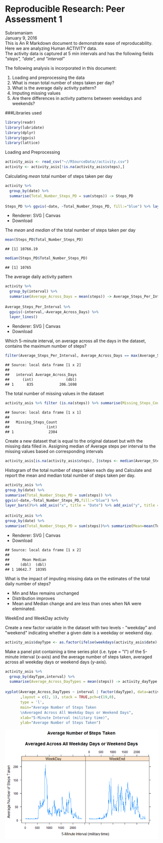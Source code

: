 # Reproducible Research: Peer Assessment 1
Subramaniam  
January 9, 2016  
This is An R Markdown document to demonstrate ease of reproducability.  
  Here we are analyzing Human ACTIVITY data.  
  The activity data is captured at 5 min intervals and has the following fields *"steps", "date",  and "interval"*

The following analysis is incorporated in this document:

  1. Loading and preprocessing the data
  2. What is mean total number of steps taken per day?
  3. What is the average daily activity pattern?
  4. Imputing missing values
  5. Are there differences in activity patterns between weekdays and weekends?
  
###Libraries used  

```r
library(readr)
library(lubridate)
library(dplyr)
library(ggvis)
library(lattice)
```

Loading and Preprocessing


```r
activity_asis <- read_csv("~//RSourceData//activity.csv")
activity <- activity_asis[!is.na(activity_asis$steps),]
```

Calculating *mean* total number of steps taken per day

```r
activity %>%
  group_by(date) %>%
  summarise(Total_Number_Steps_PD = sum(steps)) -> Steps_PD

Steps_PD %>% ggvis(~date, ~Total_Number_Steps_PD, fill:="blue") %>% layer_bars() %>% add_axis("x", title = "Date") %>% add_axis("y", title = "Total Number Of Steps Per Day", title_offset = 50)
```

<!--html_preserve--><div id="plot_id458942980-container" class="ggvis-output-container">
<div id="plot_id458942980" class="ggvis-output"></div>
<div class="plot-gear-icon">
<nav class="ggvis-control">
<a class="ggvis-dropdown-toggle" title="Controls" onclick="return false;"></a>
<ul class="ggvis-dropdown">
<li>
Renderer: 
<a id="plot_id458942980_renderer_svg" class="ggvis-renderer-button" onclick="return false;" data-plot-id="plot_id458942980" data-renderer="svg">SVG</a>
 | 
<a id="plot_id458942980_renderer_canvas" class="ggvis-renderer-button" onclick="return false;" data-plot-id="plot_id458942980" data-renderer="canvas">Canvas</a>
</li>
<li>
<a id="plot_id458942980_download" class="ggvis-download" data-plot-id="plot_id458942980">Download</a>
</li>
</ul>
</nav>
</div>
</div>
<script type="text/javascript">
var plot_id458942980_spec = {
  "data": [
    {
      "name": ".0/count1/align2/stack3",
      "format": {
        "type": "csv",
        "parse": {
          "xmin_": "number",
          "xmax_": "number",
          "stack_upr_": "number",
          "stack_lwr_": "number"
        }
      },
      "values": "\"xmin_\",\"xmax_\",\"stack_upr_\",\"stack_lwr_\"\n1349092800000,1349179200000,126,0\n1349179200000,1349265600000,11352,0\n1349265600000,1.349352e+12,12116,0\n1.349352e+12,1349438400000,13294,0\n1349438400000,1349524800000,15420,0\n1349524800000,1349611200000,11015,0\n1349697600000,1.349784e+12,12811,0\n1.349784e+12,1349870400000,9900,0\n1349870400000,1349956800000,10304,0\n1349956800000,1350043200000,17382,0\n1350043200000,1350129600000,12426,0\n1350129600000,1.350216e+12,15098,0\n1.350216e+12,1350302400000,10139,0\n1350302400000,1350388800000,15084,0\n1350388800000,1350475200000,13452,0\n1350475200000,1350561600000,10056,0\n1350561600000,1.350648e+12,11829,0\n1.350648e+12,1350734400000,10395,0\n1350734400000,1350820800000,8821,0\n1350820800000,1350907200000,13460,0\n1350907200000,1350993600000,8918,0\n1350993600000,1.35108e+12,8355,0\n1.35108e+12,1351166400000,2492,0\n1351166400000,1351252800000,6778,0\n1351252800000,1351339200000,10119,0\n1351339200000,1351425600000,11458,0\n1351425600000,1.351512e+12,5018,0\n1.351512e+12,1351598400000,9819,0\n1351598400000,1351684800000,15414,0\n1351771200000,1351857600000,10600,0\n1351857600000,1.351944e+12,10571,0\n1352030400000,1352116800000,10439,0\n1352116800000,1352203200000,8334,0\n1352203200000,1352289600000,12883,0\n1352289600000,1.352376e+12,3219,0\n1352548800000,1352635200000,12608,0\n1352635200000,1352721600000,10765,0\n1352721600000,1.352808e+12,7336,0\n1352894400000,1352980800000,41,0\n1352980800000,1353067200000,5441,0\n1353067200000,1353153600000,14339,0\n1353153600000,1.35324e+12,15110,0\n1.35324e+12,1353326400000,8841,0\n1353326400000,1353412800000,4472,0\n1353412800000,1353499200000,12787,0\n1353499200000,1353585600000,20427,0\n1353585600000,1.353672e+12,21194,0\n1.353672e+12,1353758400000,14478,0\n1353758400000,1353844800000,11834,0\n1353844800000,1353931200000,11162,0\n1353931200000,1354017600000,13646,0\n1354017600000,1.354104e+12,10183,0\n1.354104e+12,1354190400000,7047,0"
    },
    {
      "name": "scale/x",
      "format": {
        "type": "csv",
        "parse": {
          "domain": "number"
        }
      },
      "values": "\"domain\"\n1348833600000\n1354449600000"
    },
    {
      "name": "scale/y",
      "format": {
        "type": "csv",
        "parse": {
          "domain": "number"
        }
      },
      "values": "\"domain\"\n0\n22253.7"
    }
  ],
  "scales": [
    {
      "name": "x",
      "domain": {
        "data": "scale/x",
        "field": "data.domain"
      },
      "type": "time",
      "clamp": false,
      "range": "width"
    },
    {
      "name": "y",
      "domain": {
        "data": "scale/y",
        "field": "data.domain"
      },
      "zero": false,
      "nice": false,
      "clamp": false,
      "range": "height"
    }
  ],
  "marks": [
    {
      "type": "rect",
      "properties": {
        "update": {
          "stroke": {
            "value": "#000000"
          },
          "fill": {
            "value": "blue"
          },
          "x": {
            "scale": "x",
            "field": "data.xmin_"
          },
          "x2": {
            "scale": "x",
            "field": "data.xmax_"
          },
          "y": {
            "scale": "y",
            "field": "data.stack_upr_"
          },
          "y2": {
            "scale": "y",
            "field": "data.stack_lwr_"
          }
        },
        "ggvis": {
          "data": {
            "value": ".0/count1/align2/stack3"
          }
        }
      },
      "from": {
        "data": ".0/count1/align2/stack3"
      }
    }
  ],
  "legends": [],
  "axes": [
    {
      "type": "x",
      "scale": "x",
      "orient": "bottom",
      "title": "Date",
      "layer": "back",
      "grid": true
    },
    {
      "type": "y",
      "scale": "y",
      "orient": "left",
      "title": "Total Number Of Steps Per Day",
      "titleOffset": 50,
      "layer": "back",
      "grid": true
    }
  ],
  "padding": null,
  "ggvis_opts": {
    "keep_aspect": false,
    "resizable": true,
    "padding": {},
    "duration": 250,
    "renderer": "svg",
    "hover_duration": 0,
    "width": 672,
    "height": 480
  },
  "handlers": null
};
ggvis.getPlot("plot_id458942980").parseSpec(plot_id458942980_spec);
</script><!--/html_preserve-->

The *mean* and *median* of the total number of steps taken per day

```r
mean(Steps_PD$Total_Number_Steps_PD)
```

```
## [1] 10766.19
```

```r
median(Steps_PD$Total_Number_Steps_PD)
```

```
## [1] 10765
```

The average daily activity pattern

```r
activity %>%
  group_by(interval) %>%
  summarise(Average_Across_Days = mean(steps)) -> Average_Steps_Per_Interval

Average_Steps_Per_Interval %>% 
  ggvis(~interval,~Average_Across_Days) %>%
  layer_lines()
```

<!--html_preserve--><div id="plot_id962858480-container" class="ggvis-output-container">
<div id="plot_id962858480" class="ggvis-output"></div>
<div class="plot-gear-icon">
<nav class="ggvis-control">
<a class="ggvis-dropdown-toggle" title="Controls" onclick="return false;"></a>
<ul class="ggvis-dropdown">
<li>
Renderer: 
<a id="plot_id962858480_renderer_svg" class="ggvis-renderer-button" onclick="return false;" data-plot-id="plot_id962858480" data-renderer="svg">SVG</a>
 | 
<a id="plot_id962858480_renderer_canvas" class="ggvis-renderer-button" onclick="return false;" data-plot-id="plot_id962858480" data-renderer="canvas">Canvas</a>
</li>
<li>
<a id="plot_id962858480_download" class="ggvis-download" data-plot-id="plot_id962858480">Download</a>
</li>
</ul>
</nav>
</div>
</div>
<script type="text/javascript">
var plot_id962858480_spec = {
  "data": [
    {
      "name": ".0/arrange1",
      "format": {
        "type": "csv",
        "parse": {
          "interval": "number",
          "Average_Across_Days": "number"
        }
      },
      "values": "\"interval\",\"Average_Across_Days\"\n0,1.71698113207547\n5,0.339622641509434\n10,0.132075471698113\n15,0.150943396226415\n20,0.0754716981132075\n25,2.09433962264151\n30,0.528301886792453\n35,0.867924528301887\n40,0\n45,1.47169811320755\n50,0.30188679245283\n55,0.132075471698113\n100,0.320754716981132\n105,0.679245283018868\n110,0.150943396226415\n115,0.339622641509434\n120,0\n125,1.11320754716981\n130,1.83018867924528\n135,0.169811320754717\n140,0.169811320754717\n145,0.377358490566038\n150,0.264150943396226\n155,0\n200,0\n205,0\n210,1.13207547169811\n215,0\n220,0\n225,0.132075471698113\n230,0\n235,0.226415094339623\n240,0\n245,0\n250,1.54716981132075\n255,0.943396226415094\n300,0\n305,0\n310,0\n315,0\n320,0.207547169811321\n325,0.622641509433962\n330,1.62264150943396\n335,0.584905660377358\n340,0.490566037735849\n345,0.0754716981132075\n350,0\n355,0\n400,1.18867924528302\n405,0.943396226415094\n410,2.56603773584906\n415,0\n420,0.339622641509434\n425,0.358490566037736\n430,4.11320754716981\n435,0.660377358490566\n440,3.49056603773585\n445,0.830188679245283\n450,3.11320754716981\n455,1.11320754716981\n500,0\n505,1.56603773584906\n510,3\n515,2.24528301886792\n520,3.32075471698113\n525,2.9622641509434\n530,2.09433962264151\n535,6.05660377358491\n540,16.0188679245283\n545,18.3396226415094\n550,39.4528301886792\n555,44.4905660377358\n600,31.4905660377358\n605,49.2641509433962\n610,53.7735849056604\n615,63.4528301886792\n620,49.9622641509434\n625,47.0754716981132\n630,52.1509433962264\n635,39.3396226415094\n640,44.0188679245283\n645,44.1698113207547\n650,37.3584905660377\n655,49.0377358490566\n700,43.811320754717\n705,44.377358490566\n710,50.5094339622642\n715,54.5094339622642\n720,49.9245283018868\n725,50.9811320754717\n730,55.6792452830189\n735,44.3207547169811\n740,52.2641509433962\n745,69.5471698113208\n750,57.8490566037736\n755,56.1509433962264\n800,73.377358490566\n805,68.2075471698113\n810,129.433962264151\n815,157.528301886792\n820,171.150943396226\n825,155.396226415094\n830,177.301886792453\n835,206.169811320755\n840,195.924528301887\n845,179.566037735849\n850,183.396226415094\n855,167.018867924528\n900,143.452830188679\n905,124.037735849057\n910,109.11320754717\n915,108.11320754717\n920,103.716981132075\n925,95.9622641509434\n930,66.2075471698113\n935,45.2264150943396\n940,24.7924528301887\n945,38.7547169811321\n950,34.9811320754717\n955,21.0566037735849\n1000,40.5660377358491\n1005,26.9811320754717\n1010,42.4150943396226\n1015,52.6603773584906\n1020,38.9245283018868\n1025,50.7924528301887\n1030,44.2830188679245\n1035,37.4150943396226\n1040,34.6981132075472\n1045,28.3396226415094\n1050,25.0943396226415\n1055,31.9433962264151\n1100,31.3584905660377\n1105,29.6792452830189\n1110,21.3207547169811\n1115,25.5471698113208\n1120,28.377358490566\n1125,26.4716981132075\n1130,33.4339622641509\n1135,49.9811320754717\n1140,42.0377358490566\n1145,44.6037735849057\n1150,46.0377358490566\n1155,59.188679245283\n1200,63.8679245283019\n1205,87.6981132075472\n1210,94.8490566037736\n1215,92.7735849056604\n1220,63.3962264150943\n1225,50.1698113207547\n1230,54.4716981132075\n1235,32.4150943396226\n1240,26.5283018867925\n1245,37.7358490566038\n1250,45.0566037735849\n1255,67.2830188679245\n1300,42.3396226415094\n1305,39.8867924528302\n1310,43.2641509433962\n1315,40.9811320754717\n1320,46.2452830188679\n1325,56.4339622641509\n1330,42.7547169811321\n1335,25.1320754716981\n1340,39.9622641509434\n1345,53.5471698113208\n1350,47.3207547169811\n1355,60.811320754717\n1400,55.7547169811321\n1405,51.9622641509434\n1410,43.5849056603774\n1415,48.6981132075472\n1420,35.4716981132075\n1425,37.5471698113208\n1430,41.8490566037736\n1435,27.5094339622642\n1440,17.1132075471698\n1445,26.0754716981132\n1450,43.622641509434\n1455,43.7735849056604\n1500,30.0188679245283\n1505,36.0754716981132\n1510,35.4905660377358\n1515,38.8490566037736\n1520,45.9622641509434\n1525,47.7547169811321\n1530,48.1320754716981\n1535,65.3207547169811\n1540,82.9056603773585\n1545,98.6603773584906\n1550,102.11320754717\n1555,83.9622641509434\n1600,62.1320754716981\n1605,64.1320754716981\n1610,74.5471698113208\n1615,63.1698113207547\n1620,56.9056603773585\n1625,59.7735849056604\n1630,43.8679245283019\n1635,38.5660377358491\n1640,44.6603773584906\n1645,45.4528301886792\n1650,46.2075471698113\n1655,43.6792452830189\n1700,46.622641509434\n1705,56.3018867924528\n1710,50.7169811320755\n1715,61.2264150943396\n1720,72.7169811320755\n1725,78.9433962264151\n1730,68.9433962264151\n1735,59.6603773584906\n1740,75.0943396226415\n1745,56.5094339622642\n1750,34.7735849056604\n1755,37.4528301886792\n1800,40.6792452830189\n1805,58.0188679245283\n1810,74.6981132075472\n1815,85.3207547169811\n1820,59.2641509433962\n1825,67.7735849056604\n1830,77.6981132075472\n1835,74.2452830188679\n1840,85.3396226415094\n1845,99.4528301886792\n1850,86.5849056603774\n1855,85.6037735849057\n1900,84.8679245283019\n1905,77.8301886792453\n1910,58.0377358490566\n1915,53.3584905660377\n1920,36.3207547169811\n1925,20.7169811320755\n1930,27.3962264150943\n1935,40.0188679245283\n1940,30.2075471698113\n1945,25.5471698113208\n1950,45.6603773584906\n1955,33.5283018867925\n2000,19.622641509434\n2005,19.0188679245283\n2010,19.3396226415094\n2015,33.3396226415094\n2020,26.811320754717\n2025,21.1698113207547\n2030,27.3018867924528\n2035,21.3396226415094\n2040,19.5471698113208\n2045,21.3207547169811\n2050,32.3018867924528\n2055,20.1509433962264\n2100,15.9433962264151\n2105,17.2264150943396\n2110,23.4528301886792\n2115,19.2452830188679\n2120,12.4528301886792\n2125,8.0188679245283\n2130,14.6603773584906\n2135,16.3018867924528\n2140,8.67924528301887\n2145,7.79245283018868\n2150,8.13207547169811\n2155,2.62264150943396\n2200,1.45283018867925\n2205,3.67924528301887\n2210,4.81132075471698\n2215,8.50943396226415\n2220,7.07547169811321\n2225,8.69811320754717\n2230,9.75471698113208\n2235,2.20754716981132\n2240,0.320754716981132\n2245,0.113207547169811\n2250,1.60377358490566\n2255,4.60377358490566\n2300,3.30188679245283\n2305,2.84905660377358\n2310,0\n2315,0.830188679245283\n2320,0.962264150943396\n2325,1.58490566037736\n2330,2.60377358490566\n2335,4.69811320754717\n2340,3.30188679245283\n2345,0.641509433962264\n2350,0.226415094339623\n2355,1.07547169811321"
    },
    {
      "name": "scale/x",
      "format": {
        "type": "csv",
        "parse": {
          "domain": "number"
        }
      },
      "values": "\"domain\"\n-117.75\n2472.75"
    },
    {
      "name": "scale/y",
      "format": {
        "type": "csv",
        "parse": {
          "domain": "number"
        }
      },
      "values": "\"domain\"\n-10.3084905660377\n216.478301886792"
    }
  ],
  "scales": [
    {
      "name": "x",
      "domain": {
        "data": "scale/x",
        "field": "data.domain"
      },
      "zero": false,
      "nice": false,
      "clamp": false,
      "range": "width"
    },
    {
      "name": "y",
      "domain": {
        "data": "scale/y",
        "field": "data.domain"
      },
      "zero": false,
      "nice": false,
      "clamp": false,
      "range": "height"
    }
  ],
  "marks": [
    {
      "type": "line",
      "properties": {
        "update": {
          "stroke": {
            "value": "#000000"
          },
          "x": {
            "scale": "x",
            "field": "data.interval"
          },
          "y": {
            "scale": "y",
            "field": "data.Average_Across_Days"
          }
        },
        "ggvis": {
          "data": {
            "value": ".0/arrange1"
          }
        }
      },
      "from": {
        "data": ".0/arrange1"
      }
    }
  ],
  "legends": [],
  "axes": [
    {
      "type": "x",
      "scale": "x",
      "orient": "bottom",
      "layer": "back",
      "grid": true,
      "title": "interval"
    },
    {
      "type": "y",
      "scale": "y",
      "orient": "left",
      "layer": "back",
      "grid": true,
      "title": "Average_Across_Days"
    }
  ],
  "padding": null,
  "ggvis_opts": {
    "keep_aspect": false,
    "resizable": true,
    "padding": {},
    "duration": 250,
    "renderer": "svg",
    "hover_duration": 0,
    "width": 672,
    "height": 480
  },
  "handlers": null
};
ggvis.getPlot("plot_id962858480").parseSpec(plot_id962858480_spec);
</script><!--/html_preserve-->

Which 5-minute interval, on average across all the days in the dataset, contains the maximum number of steps?

```r
filter(Average_Steps_Per_Interval, Average_Across_Days == max(Average_Steps_Per_Interval$Average_Across_Days))
```

```
## Source: local data frame [1 x 2]
## 
##   interval Average_Across_Days
##      (int)               (dbl)
## 1      835            206.1698
```

The total number of missing values in the dataset 

```r
activity_asis %>% filter (is.na(steps)) %>% summarise(Missing_Steps_Count = n())
```

```
## Source: local data frame [1 x 1]
## 
##   Missing_Steps_Count
##                 (int)
## 1                2304
```

Create a new dataset that is equal to the original dataset but with the missing data filled in. Assigning median of Average steps per interval to the missing values based on corresponding intervals

```r
activity_asis[is.na(activity_asis$steps), ]$steps <- median(Average_Steps_Per_Interval$Average_Across_Days)
```

Histogram of the total number of steps taken each day and Calculate and report the mean and median total number of steps taken per day. 

```r
activity_asis %>%
group_by(date) %>%
summarise(Total_Number_Steps_PD = sum(steps)) %>%
ggvis(~date,~Total_Number_Steps_PD,fill:="blue") %>%
layer_bars()%>% add_axis("x", title = "Date") %>% add_axis("y", title = "Total Number Of Steps Per Day (w/ NA Replaced)", title_offset = 50)

activity_asis %>%
group_by(date) %>%
summarise(Total_Number_Steps_PD = sum(steps))%>% summarize(Mean=mean(Total_Number_Steps_PD),Median=median(Total_Number_Steps_PD))
```
<!--html_preserve--><div id="plot_id459611028-container" class="ggvis-output-container">
<div id="plot_id459611028" class="ggvis-output"></div>
<div class="plot-gear-icon">
<nav class="ggvis-control">
<a class="ggvis-dropdown-toggle" title="Controls" onclick="return false;"></a>
<ul class="ggvis-dropdown">
<li>
Renderer: 
<a id="plot_id459611028_renderer_svg" class="ggvis-renderer-button" onclick="return false;" data-plot-id="plot_id459611028" data-renderer="svg">SVG</a>
 | 
<a id="plot_id459611028_renderer_canvas" class="ggvis-renderer-button" onclick="return false;" data-plot-id="plot_id459611028" data-renderer="canvas">Canvas</a>
</li>
<li>
<a id="plot_id459611028_download" class="ggvis-download" data-plot-id="plot_id459611028">Download</a>
</li>
</ul>
</nav>
</div>
</div>
<script type="text/javascript">
var plot_id459611028_spec = {
  "data": [
    {
      "name": ".0/count1/align2/stack3",
      "format": {
        "type": "csv",
        "parse": {
          "xmin_": "number",
          "xmax_": "number",
          "stack_upr_": "number",
          "stack_lwr_": "number"
        }
      },
      "values": "\"xmin_\",\"xmax_\",\"stack_upr_\",\"stack_lwr_\"\n1349006400000,1349092800000,9824.6037735849,0\n1349092800000,1349179200000,126,0\n1349179200000,1349265600000,11352,0\n1349265600000,1.349352e+12,12116,0\n1.349352e+12,1349438400000,13294,0\n1349438400000,1349524800000,15420,0\n1349524800000,1349611200000,11015,0\n1349611200000,1349697600000,9824.6037735849,0\n1349697600000,1.349784e+12,12811,0\n1.349784e+12,1349870400000,9900,0\n1349870400000,1349956800000,10304,0\n1349956800000,1350043200000,17382,0\n1350043200000,1350129600000,12426,0\n1350129600000,1.350216e+12,15098,0\n1.350216e+12,1350302400000,10139,0\n1350302400000,1350388800000,15084,0\n1350388800000,1350475200000,13452,0\n1350475200000,1350561600000,10056,0\n1350561600000,1.350648e+12,11829,0\n1.350648e+12,1350734400000,10395,0\n1350734400000,1350820800000,8821,0\n1350820800000,1350907200000,13460,0\n1350907200000,1350993600000,8918,0\n1350993600000,1.35108e+12,8355,0\n1.35108e+12,1351166400000,2492,0\n1351166400000,1351252800000,6778,0\n1351252800000,1351339200000,10119,0\n1351339200000,1351425600000,11458,0\n1351425600000,1.351512e+12,5018,0\n1.351512e+12,1351598400000,9819,0\n1351598400000,1351684800000,15414,0\n1351684800000,1351771200000,9824.6037735849,0\n1351771200000,1351857600000,10600,0\n1351857600000,1.351944e+12,10571,0\n1.351944e+12,1352030400000,9824.6037735849,0\n1352030400000,1352116800000,10439,0\n1352116800000,1352203200000,8334,0\n1352203200000,1352289600000,12883,0\n1352289600000,1.352376e+12,3219,0\n1.352376e+12,1352462400000,9824.6037735849,0\n1352462400000,1352548800000,9824.6037735849,0\n1352548800000,1352635200000,12608,0\n1352635200000,1352721600000,10765,0\n1352721600000,1.352808e+12,7336,0\n1.352808e+12,1352894400000,9824.6037735849,0\n1352894400000,1352980800000,41,0\n1352980800000,1353067200000,5441,0\n1353067200000,1353153600000,14339,0\n1353153600000,1.35324e+12,15110,0\n1.35324e+12,1353326400000,8841,0\n1353326400000,1353412800000,4472,0\n1353412800000,1353499200000,12787,0\n1353499200000,1353585600000,20427,0\n1353585600000,1.353672e+12,21194,0\n1.353672e+12,1353758400000,14478,0\n1353758400000,1353844800000,11834,0\n1353844800000,1353931200000,11162,0\n1353931200000,1354017600000,13646,0\n1354017600000,1.354104e+12,10183,0\n1.354104e+12,1354190400000,7047,0\n1354190400000,1354276800000,9824.6037735849,0"
    },
    {
      "name": "scale/x",
      "format": {
        "type": "csv",
        "parse": {
          "domain": "number"
        }
      },
      "values": "\"domain\"\n1348747200000\n1.354536e+12"
    },
    {
      "name": "scale/y",
      "format": {
        "type": "csv",
        "parse": {
          "domain": "number"
        }
      },
      "values": "\"domain\"\n0\n22253.7"
    }
  ],
  "scales": [
    {
      "name": "x",
      "domain": {
        "data": "scale/x",
        "field": "data.domain"
      },
      "type": "time",
      "clamp": false,
      "range": "width"
    },
    {
      "name": "y",
      "domain": {
        "data": "scale/y",
        "field": "data.domain"
      },
      "zero": false,
      "nice": false,
      "clamp": false,
      "range": "height"
    }
  ],
  "marks": [
    {
      "type": "rect",
      "properties": {
        "update": {
          "stroke": {
            "value": "#000000"
          },
          "fill": {
            "value": "blue"
          },
          "x": {
            "scale": "x",
            "field": "data.xmin_"
          },
          "x2": {
            "scale": "x",
            "field": "data.xmax_"
          },
          "y": {
            "scale": "y",
            "field": "data.stack_upr_"
          },
          "y2": {
            "scale": "y",
            "field": "data.stack_lwr_"
          }
        },
        "ggvis": {
          "data": {
            "value": ".0/count1/align2/stack3"
          }
        }
      },
      "from": {
        "data": ".0/count1/align2/stack3"
      }
    }
  ],
  "legends": [],
  "axes": [
    {
      "type": "x",
      "scale": "x",
      "orient": "bottom",
      "title": "Date",
      "layer": "back",
      "grid": true
    },
    {
      "type": "y",
      "scale": "y",
      "orient": "left",
      "title": "Total Number Of Steps Per Day (w/ NA Replaced)",
      "titleOffset": 50,
      "layer": "back",
      "grid": true
    }
  ],
  "padding": null,
  "ggvis_opts": {
    "keep_aspect": false,
    "resizable": true,
    "padding": {},
    "duration": 250,
    "renderer": "svg",
    "hover_duration": 0,
    "width": 672,
    "height": 480
  },
  "handlers": null
};
ggvis.getPlot("plot_id459611028").parseSpec(plot_id459611028_spec);
</script><!--/html_preserve-->

```
## Source: local data frame [1 x 2]
## 
##      Mean Median
##     (dbl)  (dbl)
## 1 10642.7  10395
```
What is the impact of imputing missing data on the estimates of the total daily number of steps?

* Min and Max remains unchanged
* Distribution improves
* Mean and Median change and are less than ones when NA were eleminated.

WeekEnd and WeekDay activity

Create a new factor variable in the dataset with two levels - "weekday" and "weekend" indicating whether a given date is a weekday or weekend day.

```r
activity_asis$dayType <- as.factor(ifelse(weekdays(activity_asis$date) %in% c("Sunday","Saturday"),"WeekEnd","WeekDay"))
```

Make a panel plot containing a time series plot (i.e. type = "l") of the 5-minute interval (x-axis) and the average number of steps taken, averaged across all weekday days or weekend days (y-axis). 

```r
activity_asis %>%
  group_by(dayType,interval) %>%
  summarise(Average_Across_DayTypes = mean(steps)) -> activity_dayType

xyplot(Average_Across_DayTypes ~ interval | factor(dayType), data=activity_dayType
       ,layout = c(2, 1), stack = TRUE,pch=c(19,0),
       type = 'l',
       main="Average Number of Steps Taken
       \nAveraged Across All Weekday Days or Weekend Days",
       xlab="5-Minute Interval (military time)",
       ylab="Average Number of Steps Taken")
```

![](PA1_template_files/figure-html/unnamed-chunk-11-1.png) 

